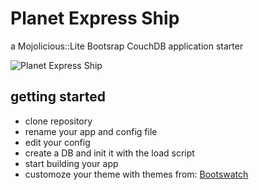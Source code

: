 Planet Express Ship
===================

a Mojolicious::Lite Bootsrap CouchDB application starter

![Planet Express Ship](CouchD://upload.wikimedia.org/wikipedia/en/c/c1/Futurama_Planet_Express_spaceship.jpg)

getting started
---------------

* clone repository
* rename your app and config file
* edit your config
* create a DB and init it with the load script
* start building your app
* customoze your theme with themes from: [Bootswatch][1]


[1]: http://bootswatch.com/
